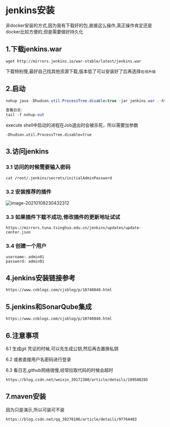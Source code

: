 # jenkins安装

非docker安装的方式,因为我有下载好的包,直接这么操作,真正操作肯定还是docker比较方便的,但是需要做好持久化

## 1.下载jenkins.war

```shell
wget http://mirrors.jenkins.io/war-stable/latest/jenkins.war
```

下载特别慢,最好自己找其他资源下载,版本低了可以安装好了后再选择`在线升级`

## 2.启动

```java
nohup java -Dhudson.util.ProcessTree.disable=true -jar jenkins.war --httpPort=9090 >/dev/null 2>&1 &
  
查看日志:
tail -f nohup.out
```

execute shell中启动的进程在Job退出时会被杀死，所以需要加参数

```
-Dhudson.util.ProcessTree.disable=true
```

## 3.访问jenkins

### 3.1 访问的时候需要输入密码

```shell
cat /root/.jenkins/secrets/initialAdminPassword
```

### 3.2 安装推荐的插件

![image-20210108230432312](http://sjluyi7xe.hd-bkt.clouddn.com/typora/image-20210108230432312.png)

### 3.3 如果插件下载不成功,修改插件的更新地址试试

```shell
https://mirrors.tuna.tsinghua.edu.cn/jenkins/updates/update-center.json
```

### 3.4 创建一个用户

```shell
username: admin01
password: admin01
```

## 4.jenkins安装链接参考

```http
https://www.cnblogs.com/cjsblog/p/10740840.html
```

## 5.jenkins和SonarQube集成

```http
https://www.cnblogs.com/cjsblog/p/10740840.html
```

## 6.注意事项

6.1 生成git 凭证的时候,可以先生成公钥,然后再去置换私钥

6.2 或者直接用户名密码进行登录

6.3 看日志,github网络很慢,经常拉取代码的时候会超时

```http
https://blog.csdn.net/weixin_39172380/article/details/109580285
```

## 7.maven安装

因为只是演示,所以可装可不装

```http
https://blog.csdn.net/qq_38270106/article/details/97764483
```



